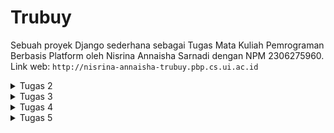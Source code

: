 # Trubuy

Sebuah proyek Django sederhana sebagai Tugas Mata Kuliah Pemrograman Berbasis Platform oleh Nisrina Annaisha Sarnadi dengan NPM 2306275960.
Link web: ```http://nisrina-annaisha-trubuy.pbp.cs.ui.ac.id```


<details>
  <summary>Tugas 2</summary>

## Tugas 2

### Proses Pembuatan Projek Django
1. Membuat sebuah _repository_ Github baru bernama ```Truby-PBP```
2. Membuat direktori lokal baru bernama ```Trubuy```
3. Menghubungkan repositori lokal dengan _repository_ di Github, dengan
    ```bash
    git branch -M main
    git remote add origin https://github.com/nsrnannaisha/Truby-PBP.git
    ```
4. Membuat _virtual environment_ pada direktory ```Trubuy``` dengan _command_:
    ```bash
    python -m venv env
    ```
5. Mengaktifkan _virtual environment_ dengan
    ```bash
    env\Scripts\activate
    ```
6. Membuat berkas ```requirements.txt``` dan menambahkan _dependencies_ yang berisi:
    ```bash
        django
        gunicorn
        whitenoise
        psycopg2-binary
        requests
        urllib3
    ```
7. Menginstall _dependecies_ dengan _command_:
    ```bash
    Python -m pip install -r requirements.txt
    ```
8. Membuat proyek Django baru dengan _command_:
    ```bash
    django-admin startproject trubuy .
    ```
9. Menambahkan ```ALLOWED_HOSTS``` di _file_ ```settings.py``` dengan:
    ```bash
   ALLOWED_HOSTS = ["localhost", "127.0.0.1"]
    ```
11. Memastikan file ```manage.py``` berada pada direktori saat ini dengan _command_
    ```bash
    python manage.py runserver
    ```
12. Menambahkan berkas ````.gitignore```` pada direktori lokal ````Trubuy```` yang berisi:
    ```bash
    # Django
    *.log
    *.pot
    *.pyc
    __pycache__
    db.sqlite3
    media

    # Backup files
    *.bak

    # If you are using PyCharm
    # User-specific stuff
    .idea/**/workspace.xml
    .idea/**/tasks.xml
    .idea/**/usage.statistics.xml
    .idea/**/dictionaries
    .idea/**/shelf

    # AWS User-specific
    .idea/**/aws.xml

    # Generated files
    .idea/**/contentModel.xml
    .DS_Store

    # Sensitive or high-churn files
    .idea/**/dataSources/
    .idea/**/dataSources.ids
    .idea/**/dataSources.local.xml
    .idea/**/sqlDataSources.xml
    .idea/**/dynamic.xml
    .idea/**/uiDesigner.xml
    .idea/**/dbnavigator.xml

    # Gradle
    .idea/**/gradle.xml
    .idea/**/libraries

    # File-based project format
    *.iws

    # IntelliJ
    out/

    # JIRA plugin
    atlassian-ide-plugin.xml

    # Python
    *.py[cod]
    *$py.class

    # Distribution / packaging
    .Python build/
    develop-eggs/
    dist/
    downloads/
    eggs/
    .eggs/
    lib/
    lib64/
    parts/
    sdist/
    var/
    wheels/
    *.egg-info/
    .installed.cfg
    *.egg
    *.manifest
    *.spec

    # Installer logs
    pip-log.txt
    pip-delete-this-directory.txt

    # Unit test / coverage reports
    htmlcov/
    .tox/
    .coverage
    .coverage.*
    .cache
    .pytest_cache/
    nosetests.xml
    coverage.xml
    *.cover
    .hypothesis/

    # Jupyter Notebook
    .ipynb_checkpoints

    # pyenv
    .python-version

    # celery
    celerybeat-schedule.*

    # SageMath parsed files
    *.sage.py

    # Environments
    .env
    .venv
    env/
    venv/
    ENV/
    env.bak/
    venv.bak/

    # mkdocs documentation
    /site

    # mypy
    .mypy_cache/

    # Sublime Text
    *.tmlanguage.cache
    *.tmPreferences.cache
    *.stTheme.cache
    *.sublime-workspace
    *.sublime-project

    # sftp configuration file
    sftp-config.json

    # Package control specific files Package
    Control.last-run
    Control.ca-list
    Control.ca-bundle
    Control.system-ca-bundle
    GitHub.sublime-settings

    # Visual Studio Code
    .vscode/*
    !.vscode/settings.json
    !.vscode/tasks.json
    !.vscode/launch.json
    !.vscode/extensions.json
    .history
    ```
13. Membuat aplikasi ```main``` dengan _command_:
    ```bash
    python manage.py startapp main
    ```
14. Ke dalam daftar aplikasi sebagai elemen terakhir variabel ```INSTALLED_APPS``` pada file ```settings.py``` di direktori ```trubuy```, menambahkan
    ```bash
    INSTALLED_APPS = [
    ...,
    'main'
    ]
    ```
15. Membuat direktori _templates_ pada direktori ```main``` dan _file_ baru bernama ```main.html``` yang berisi:
    ```html
    <h1>Welcome to {{application}} App</h1>
    <h2>by {{ self_name }} from {{ class }}</h2>
    
    <h5> Product Name: </h5>
    <p>{{ name }}</p> 
    <h5>Price: </h5>
    <p>{{ price }}</p> 
    <h5>Rating: </h5>
    <p>{{ rating }}</p> 
    <h5>Description: </h5>
    <p>{{ description }}</p> 
    <h5>Quantity: </h5>
    <p>{{ quantity }}</p> 
    ```
16. Mengubah ```models.py``` di dalam direktori aplikasi ```main``` menjadi:
    ```python
    from django.db import models

    class productEntry(models.Model):
        name = models.CharField(max_length=255)
        price = models.IntegerField()
        description = models.TextField()
        rating = models.DecimalField(max_digits=3, decimal_places=1)  
        quantity = models.IntegerField()
        
        @property
        def is_out_of_stock(self):
            return self.quantity == 0
    ```
17. Melakukan migrasi dengan _command_:
    ```
    python manage.py makemigrations
    python manage.py migrate
    ```
18. Mengintegrasikan komponen MVT pada _file_ ```views.py``` pada direktori ```main``` dengan:
    ```python
    from django.shortcuts import render

    def show_main(request):
        context = {
            'application' : 'Trubuy',
            'self_name': 'Nisrina Annaisha Sarnadi',
            'class': 'PBP F',
            'name': 'BRUNBÅGE Desk Lamp',
            'price': 'Rp349.000',
            'description': 'LED desk lamp with a storage that can be dimmed' ,
            'rating': '5/5',
            'quantity': '17'
        }

        return render(request, "main.html", context)
    ```
19. Melakukan _routing_ pada aplikasi ```main``` pada file ```urls.py``` di direktori main:
    ```python
    from django.urls import path
    from main.views import show_main

    app_name = 'main'

    urlpatterns = [
        path('', show_main, name='show_main'),
    ]
    ```
20. Mengonfigurasi _routing_ URL proyek pada _file_ ```urls.py``` dengan mengimpor fungsi ```include```:
    ```bash
    from django.urls import path, include
    ```
21. Menambahkan rute URL variabel ```urlpatterns``` dengan 
    ```bash
    urlpatterns = [
    ...
    path('', include('main.urls')),
    ...
    ]
    ```
22. Mengetest aplikasi pada localhost dengan _command_:
    ```bash
    python manage.py runserver
    ```
    kemudian membuka ```http://localhost:8000/``` di _browser_
23. Melakukan _add_, _commit_, dan _push_ pada repositoty GitHub ```Truby-PBP```
24. Melakukan _deployment_ aplikasi ke PWS dengan membuat projek baru dengan nama```trubuy```
25. Menambahkan URL _deployment_ PWS pada ```ALLOWED_HOSTS``` _file_ settings.py pada direktori ```trubuy``` dengan: ```nisrina-annaisha-trubuy.pbp.cs.ui.ac.id```
26. Menghubungkan PWS dengan direktori lokal dan melakukan _push_ dengan _command_:
    ```bash
    git remote add pws git remote add pws https://pbp.cs.ui.ac.id/nisrina.annaisha/trubuy
    ```
    ```bash
    git push pws master
    ```

### Jawaban Pertanyaan
1. **Bagan _Request Client_**
    ![Bagan Request Client](https://github.com/user-attachments/assets/155e954e-b5d7-43b2-bbca-60b00eeede70)
    Pada bagan tersebut, _request_ dari User akan diproses dan diarahkan menuju ke View yang sesuai. View kemudian akan berinteraksi dengan Model untuk membaca atau menulis data, dan menggunakan Template untuk menghasilkan tampilan yang akan dikirim kembali sebagai respons ke User.
   
3. **Fungsi git dalam pengembangan perangkat lunak**
    Git berfungsi sebagai sistem kontrol yang membantu pengembang perangkat lunak untuk melacak perubahan kode, memfasilitasi kolaborasi tim, dan memungkinkan pengembangan terintegrasi melalui _branching_ dan _merging_. Git juga mencatat riwayat perubahan untuk memudahkan pencarian dan penyelesaian masalah, menjadikan pengembangan perangkat lunak lebih efisien dan terstruktur.
   
5. **Alasan Django menjadi permulaan pembelajaran pengambangan perangkat lunak.**
    Django merupakan pilihan yang populer bagi pemula dalam pengembangan web karena kemudahan penggunaannya. Django menyediakan berbagai fitur bawaan seperti autentikasi pengguna, pengelolaan _database_, dan sistem URL yang terstruktur yang dapat mempercepat proses pengembangan aplikasi web. Struktur yang jelas dan dokumentasi yang komprehensif membuat Django mudah dipelajari.
   
7. **Alasan model pada Django disebut sebagai ORM.**
    Model ORM (_Object-Relational Mapping_) pada Django digunakan untuk mempermudah pengelolaan data di _database_ menggunakan Python, tanpa perlu menulis perintah SQL yang rumit. Dengan ORM, pengembang dapat fokus pada logika aplikasi karena Django menangani detail teknis _database_, seperti pembuatan tabel dan _query_.

</details>

<details>
  <summary>Tugas 3</summary>

## Tugas 3

### Implementasi Form dan Data Delivery pada Django
1. Membuat ```forms.py``` pada direktori ```main``` yang berisi
    ```python
    from django.shortcuts import render, redirect  
    from django.forms import ModelForm
    from main.models import productEntry
    
    class productEntryForm(ModelForm):
        class Meta:
            model = productEntry
            fields = ["name", "price", "description", "rating", "quantity"]
    ```
2. Menambahkan _import_ ```include``` pada ```views.py``` menjadi:
    ```python
    from django.shortcuts import render, redirect
    ```  
3. Menambahkan _method_ ```add_product``` untuk menambah entri _database_ di ```views.py``` pada direktori ```main```
    ```python
    def add_product(request):
        form = productEntryForm(request.POST or None)

        if form.is_valid() and request.method == "POST":
            form.save()
            return redirect('main:show_main')

        context = {'form': form}
        return render(request, "add_product.html", context)
    ```
4. Mengubah fungsi pada ```show_main ``` pada ```views.py``` menjadi:
    ```python
    def show_main(request):
        product_entries = productEntry.objects.all()

        context = {
            'application' : 'Trubuy',
            'self_name': 'Nisrina Annaisha Sarnadi',
            'class': 'PBP F',
            'name': 'BRUNBÅGE Desk Lamp',
            'price': 'Rp349.000',
            'description': 'LED desk lamp with a storage that can be dimmed' ,
            'rating': '5/5',
            'quantity': '17',
            'product_entries': product_entries,

        }

        return render(request, "main.html", context)
    ```
5. Meng-_import_ fungsi ```add_product``` pada ```urls.py``` pada direktori ```main```:
    ```bash
    from main.views import show_main, add_product
    ```
6. Me-_routing_ URL ke laman yang bersangkutan di ```urls.py``` di direktori ```main```
    ```python
    urlpatterns = [
        ...
        path('add-product', add_product, name='add_product'),
        ...
    ]
    ```
7. Membuat direktori ```templates``` pada direktori utama dan ```base.html``` sebagai basis dari laman-laman lain.
8. Menambahkan direktori ```templates``` tersebut ke ```settings.py``` pada direktori ```trubuy```
    ```python
    ...
    'DIRS': [BASE_DIR / 'templates'],
    ...
    ```
9. Membuat berkas HTML baru dengan nama  ```add_product.html``` dengan:
    ```html
    {% extends 'base.html' %} 
    {% block content %}
    <h1>Add Product</h1>

    <form method="POST">
    {% csrf_token %}
    <table>
        {{ form.as_table }}
        <tr>
        <td></td>
        <td>
            <input type="submit" value="Add Product" />
        </td>
        </tr>
    </table>
    </form>

    {% endblock %}
    ```
10. Menambah dan mengubah ``main.html`` pada  direktori ``templates`` dengan:
    ```html
    {% extends 'base.html' %}
    {% block content %}
    .....
    {% if not product_entries %}
    <p>Belum ada data produk pada Trubuy</p>
    {% else %}

    <table>
        <tr>
            <th>Product</th>
            <th>Price</th>
            <th>Description</th>
            <th>Rating</th>
            <th>Quantity</th>
        </tr>

        {% for productEntry in product_entries %}
        <tr>
            <td>{{productEntry.name}}</td>
            <td>{{productEntry.price}}</td>
            <td>{{productEntry.description}}</td>
            <td>{{productEntry.rating}}</td>
            <td>{{productEntry.quantity}}</td>
        </tr>
        {% endfor %}
    </table>
    {% endif %}
    
    <br />

    <a href="{% url 'main:add_product' %}">
    <button>Add Product</button>
    </a>

    <h5>Sesi terakhir login: {{ last_login }}</h5>

    {% endblock content %}
    ```
11. Menambahkan _import_ ```HttpResponse ``` dan ```Serializer``` pada ``views.py``.
12. Menambahkan fungsi-fungsi yang diperlukan untuk menampilkan JSON dan XML secara keseluruhan maupun per entri _database_ pada ```views.py```
    ```python
    def show_xml(request):
        data = productEntry.objects.all()
        return HttpResponse(serializers.serialize("xml", data), content_type="application/xml")

    def show_json(request):
        data = productEntry.objects.all()
        return HttpResponse(serializers.serialize("json", data), content_type="application/json")

    def show_xml_by_id(request, id):
        data = productEntry.objects.filter(pk=id)
        return HttpResponse(serializers.serialize("xml", data), content_type="application/xml")

    def show_json_by_id(request, id):
        data = productEntry.objects.filter(pk=id)
        return HttpResponse(serializers.serialize("json", data), content_type="application/json")
    ```
13. Meng-_import_ fungsi-fungsi _import_ untuk menampilkan JSON dan XML pada ```urls.py``` menjadi:
    ```python
    from main.views import show_main, add_product, show_xml, show_json, show_xml_by_id, show_json_by_id
    ```
14. Me-_routing_ URL yang bersangkutan pada ```urls.py``` 
    ```python
    urlpatterns = [
        ...
        path('json/', show_json, name='json'),
        path('xml/', show_xml, name='xml'),
        path('json/<str:id>/', show_json_by_id, name='json_by_id'),
        path('xml/<str:id>/', show_xml_by_id, name='xml_by_id'),
    ]
    ```
15. Mengubah _primary key_ dari integer menjadi UUID dengan menghapus _file_ ```db.sqlite3```, meng-_import_ ```uuid``` pada ```models.py``` pada direktori ```main```, mengubah fungsi ```ProductEntury```
    ```python 
    class productEntry(models.Model):
        ...
        id = models.UUIDField(primary_key=True, default=uuid.uuid4, editable=False)
        ...
    ```
16. Melakukan tes aplikasi pada _localhost_ dengan _command_:
    ```python
    python manage.py runserver
    ```
    kemudian membuka ```http://localhost:8000/```, ```http://localhost:8000/xml```, ```http://localhost:8000/json```, ```http://localhost:8000/xml/[id]```, dan ```http://localhost:8000/json/[id]``` di _browser_

### Jawaban Pertanyaan
1. **Alasan diperlukannya _data delivery_ dalam pengimplementasian platform.**
    _Data delivery_ adalah proses penting dalam menjalankan platform karena melibatkan komunikasi antara berbagai bagian sistem seperti _client-server_ atau _microservices_. Proses ini memastikan data dikirim dengan aman dan efisien, mendukung API, transfer data _real-time_, sinkronisasi layanan, serta sistem. Selain itu, _data delivery_ menjaga sinkronisasi informasi di seluruh platform, membantu analisis data untuk pengambilan keputusan, dan memastikan interaksi pengguna berjalan lancar. Tanpa data delivery yang baik, sistem bisa mengalami masalah atau gagal berfungsi.
   
3. **Perbandingan XML dan JSON.**
    XML dan JSON adalah format untuk mentransfer data. Menurut saya, keduanya baik untuk kebutuhan dari aplikasi yang dikembangkan. XML unggul ketika dibutuhkan validasi data yang kompleks dan deskripsi data yang lebih banyak. Namun, JSON lebih ringan, memiliki format yang lebih sederhana  sehingga mudah dibaca manusia, dan cenderung memiliki karakter yang lebih sedikit untuk pertukaran data dalam pengembangan web. Oleh karena kemudahannya tersebut, JSON lebih populer dibanding XML.
   
4. **Fungsi method is_valid() pada form Django.**
    Method ```is_valid()``` pada form Django digunakan untuk memvalidasi data yang dikirim oleh pengguna berdasarkan validitas yang telah ditentukan. Jika data valid, _method_ ini mengembalikan _True_ dan _False_ jika tidak valid, serta  menyimpan pesan kesalahan. Fungsi ini penting untuk menjaga data tetap akurat, mencegah kesalahan, dan meningkatkan keamanan. Selain itu, method ```is_valid()``` memastikan data sesuai dengan kebutuhan dan meningkatkan pengalaman pengguna dengan memberikan _feedback_ kesalahan input.
   
5. **Alasan dibutuhkannya csrf_token saat membuat form di Django.**
    ```csrf_token``` dibutuhkan saat membuat form di Django untuk melindungi aplikasi dari serangan CSRF _(Cross-Site Request Forgery)_. CSRF adalah jenis serangan dimana penyerang memaksa pengguna untuk melakukan tindakan yang tidak sah di situs web. Token ini memastikan bahwa permintaan yang diterima server berasal dari laman yang sah. Tanpa ```csrf_token```, penyerang dapat membuat formulir palsu di situs lain dan memaksa pengguna untuk mengirimkan data yang tidak sah atau berbahaya, yang bisa mengakibatkan perubahan data pengguna, transaksi tanpa izin, atau tindakan berbahaya lainnya.

### Screenshot Postman
1. **HTML Source**
<img width="960" alt="1" src="https://github.com/user-attachments/assets/b4246772-fdc6-49bf-83cc-f64351ea6ade">

2. **XML**
<img width="960" alt="2" src="https://github.com/user-attachments/assets/107d776e-e5a7-489a-b270-c8144fe1a7c0">

3. **XML by ID**
<img width="960" alt="4" src="https://github.com/user-attachments/assets/69b96536-182e-4d06-bd1c-7fbd1de1d7fa">

4. **JSON**
<img width="960" alt="3" src="https://github.com/user-attachments/assets/4535c7f7-6ac6-4230-9b5d-93fe9b24e6e3">

5. **JSON by ID**
<img width="960" alt="5" src="https://github.com/user-attachments/assets/270e429d-b4c9-4df4-9124-2fff914340ae">

</details>

<details>
  <summary>Tugas 4</summary>

## Tugas 4

### Implementasi Autentikasi, Session, dan Cookies pada Django

1. Menambahkan import ```UserCreationForm``` dan ```messages``` pada views.py

2. Menambahkan fungsi register pada ```views.py```

```python
    def register(request):
        form = UserCreationForm()

        if request.method == "POST":
            form = UserCreationForm(request.POST)
            if form.is_valid():
                form.save()
                messages.success(request, 'Your account has been successfully created!')
                return redirect('main:login')
        context = {'form':form}
        return render(request, 'register.html', context)
```

3. Membuat file ```register.html``` pada direktori ```main/templates``` berisi

```html
{% extends 'base.html' %}

{% block meta %}
<title>Register</title>
{% endblock meta %}

{% block content %}

<div class="login">
  <h1>Register</h1>

  <form method="POST">
    {% csrf_token %}
    <table>
      {{ form.as_table }}
      <tr>
        <td></td>
        <td><input type="submit" name="submit" value="Daftar" /></td>
      </tr>
    </table>
  </form>

  {% if messages %}
  <ul>
    {% for message in messages %}
    <li>{{ message }}</li>
    {% endfor %}
  </ul>
  {% endif %}
</div>

{% endblock content %}
```

4. Mengimport fungsi ```register``` ke ```urls.py``` dan menambahkan path url ke dalam ```urlpatters```
```python
    path('register/', register, name='register'),
```

5. Membuat fungsi login dengan mengimport ```authenticate```, ```login```, dan ```AuthenticationForm``` pada ```views.py``` 

6. Menambah fungsi ```login_user``` pada ```views.py``` untuk mengautentikasi user yang ingin log in
```python
    def login_user(request):
        if request.method == 'POST':
            form = AuthenticationForm(data=request.POST)

            if form.is_valid():
                    user = form.get_user()
                    login(request, user)
                    return redirect('main:show_main')

    else:
        form = AuthenticationForm(request)
    context = {'form': form}

    return render(request, 'login.html', context)
```

7. Membuat file ```login.html``` pada direktori ```main/templates``` berisi
```html
{% extends 'base.html' %}

{% block meta %}
<title>Login</title>
{% endblock meta %}

{% block content %}
<div class="login">
  <h1>Login</h1>

  <form method="POST" action="">
    {% csrf_token %}
    <table>
      {{ form.as_table }}
      <tr>
        <td></td>
        <td><input class="btn login_btn" type="submit" value="Login" /></td>
      </tr>
    </table>
  </form>

  {% if messages %}
  <ul>
    {% for message in messages %}
    <li>{{ message }}</li>
    {% endfor %}
  </ul>
  {% endif %} Don't have an account yet?
  <a href="{% url 'main:register' %}">Register Now</a>
</div>

{% endblock content %}
```

7. Mengimport fungsi ```login_user``` dan _path_ url _login_ ke dalam pada ```urls.patters``` pada ```urls.py``` 
```python
    path('login/', login_user, name='login'),
```

8. Menambahkan fungsi ```logout_user``` pada ```views.py``` yang berisi
```python
    def logout_user(request):
        logout(request)
        response = HttpResponseRedirect(reverse('main:login'))
        response.delete_cookie('last_login')
        return response
```

9. Mengimport ```logout ``` pada ```views.py```, ```logout_user``` dan path url login ke dalam pada ```urls.patters``` pada ```urls.py``` 
```python
    path('logout/', logout_user, name='logout'),
```

10. Menambahkan button Logout dan penulisan last_login pada main.html
```html
    <a href="{% url 'main:logout' %}">
        <button>Logout</button>
    </a>

    <h5>Sesi terakhir login: {{ last_login }}</h5>
```

11. Merestriksi akses main page dengan mengimport ```login_required``` dan menambah potongan kode 
```python
    @login_required(login_url='/login')
```

12. Mengimport ```HttpResponseRedirect```, ```reverse```, dan ```datetime```
```python
    import datetime
    from django.http import HttpResponseRedirect
    from django.urls import reverse
```

13. Mengganti fungsi ```last_login``` dengan memabhan blok ```if form.is_valid```
```python
    if form.is_valid() and request.method == "POST":
        productEntry = form.save(commit=False)
        productEntry.user = request.user
        productEntry.save()
        return redirect('main:show_main')
```

14. Menambah potongan kode berikut pada ```context show_main``` file def edit_product(request, id):
    product = productEntry.objects.get(pk = id)
    form = productEntryForm(request.POST or None, instance=product)

    if form.is_valid() and request.method == "POST":
        form.save()
        return HttpResponseRedirect(reverse('main:show_main'))

    context = {'form': form}
    return render(request, "edit_product.html", context)
views.py```
```python
    'last_login': request.COOKIES['last_login'],
```

15. Menghubungkan model productEntry dengan User dengan menambahkan kode berikut pada models.py
```python
    from django.contrib.auth.models import User
```

16. Menambahkan kode pada productEntry
```python
    class productEntry(models.Model):
    user = models.ForeignKey(User, on_delete=models.CASCADE)
```

17. Menambahkan value dari product_entries dan context pada fungsi show_main
```python
    def show_main(request):
    product_entries = productEntry.objects.filter(user=request.user)

    context = {
         'name': request.user.username,
    }
```

18. Melakukan migrasi model.

19. Mengimport ```os``` dan mengganti variabel ```DEBUG``` dari ```settings.py```

20. Mengetest aplikasi pada localhost dengan _command_:
    ```
    python manage.py runserver
    ```
    kemudian membuka ```http://localhost:8000/``` di _browser_

1. **Perbedaan antara HttpResponseRedirect() dan redirect()**
HttpResponseRedirect() adalah sebuah kelas pada Django yang berfungsi untuk mengembalikan respons pengalihan (_redirect_) ke URL yang ditentukan secara manual. Untuk menggunakan kelas ini, URL harus disertakan secara lengkap. redirect() adalah _shortcut function_ yang lebih fleksibel karena bisa menerima nama URL, objek model, atau URL langsung, sehingga lebih mudah digunakan
   
2. **Cara kerja penghubungan model Product dengan User**

Model Product dapat dihubungkan dengan User menggunakan ForeignKey. ForeignKey adalah sebuah _field yang menciptakan relasi satu-ke-banyak antara dua model, di mana pada model Product, ditambahkan sebuah _field_ yang mengacu pada User. Relasi ini memungkinkan setiap product terkait dengan satu user. Penggunaan ForeignKey merupakan salah satu cara untuk menghubungkan dua atau lebih tabel dalam _database_, sehingga data antara tabel-tabel tersebut dapat saling berinteraksi dan berhubungan.
   
3. **Perbedaan _authentication_ dan _authorization_, proses _login_ pengguna, dan cara Django mengimplementasi kedua konsep tersebut**

_Authentication_ adalah proses untuk memverifikasi identitas pengguna yang memastikan bahwa pengguna yang mencoba mengakses sistem adalah benar pemilik akun. _Authorization_ adalah proses yang menentukan apa yang boleh dilakukan oleh pengguna yang telah terautentikasi.

Proses _login_ pengguna dimulai dari pengguna yang memasukkan _username_ dan _password_. Kemudian sistem memeriksa apakah kredensial tersebut sesuai dengan data di _database_. Jika benar, sistem akan mengautentikasi pengguna dan membuat sesi untuk mengingat bahwa pengguna sudah login. Sesi ini memungkinkan pengguna mengakses aplikasi dan menggunakan fiturnya tanpa perlu login ulang selama sesi aktif.

Django mengelola _authentication_ dan _authorization_ melalui django.contrib.auth. Untuk vauthentication_, sistem ini menggunakan model User dan metode seperti authenticate() dan login(). Authorization dikelola melalui _permissions_ dan _groups_, dengan _decorator_ seperti @permission_required untuk membatasi akses ke _view_ tertentu. Dengan demikian, Django memudahkan pengelolaan kedua konsep secara terintegrasi.

4. **Cara Django mengingat pengguna yang telah login, fungsi, dan keamanan _cookies_**

Django menggunakan sesi untuk mengingat pengguna yang telah login. Sesi dalam Django adalah mekanisme yang berguna untuk mengingat informasi tentang pengguna di antara berbagai permintaan HTTP. Informasi ini disimpan di server dan diakses melalui _ID_ sesi unik yang disimpan dalam _cookie_ di browser pengguna. Fungsi _Cookie_ adalah memungkinkan Django untuk mengenali pengguna saat mereka menjelajahi web. Selain itu, sesi juga dapat menyimpan data pengguna seperti preferensi.

Untuk menjaga keamanan sesi, Django menerapkan beberapa lapisan perlindungan, seperti hanya menggunakan koneksi HTTPS yang aman, membatasi akses JavaScript ke _cookie_, dan mencegah serangan. Dengan demikian, data pengguna tetap aman.

### Dua akun dan tiga _dummy_ data
<img width="960" alt="2024-09-25T11_12_36" src="https://github.com/user-attachments/assets/dc6b0866-55c1-47b7-9903-8c244d3b801d">
<img width="960" alt="2024-09-25T11_13_10" src="https://github.com/user-attachments/assets/757b36b9-e79c-4f60-9f42-d0edb6466b8c">

</details>

<details>
  <summary>Tugas 5</summary>

## Tugas 5

### Proses Kustomisasi

<details>
  <summary>Edit Product</summary>

1) Menambahkan fungsi ```edit_product```
```python
def edit_product(request, id):
    product = productEntry.objects.get(pk = id)
    form = productEntryForm(request.POST or None, instance=product)

    if form.is_valid() and request.method == "POST":
        form.save()
        return HttpResponseRedirect(reverse('main:show_main'))

    context = {'form': form}
    return render(request, "edit_product.html", context)
```

2) Menambahkan import di views.py
```python```
from django.shortcuts import .., reverse
from django.http import .., HttpResponseRedirect
```

3) Membuat file edit_product.html di main/templates yang berisi
```html
{% extends 'base.html' %}
{% load static %}
{% block meta %}
<title>Edit Product</title>
{% endblock meta %}

{% block content %}
{% include 'navbar.html' %}

<div class="flex flex-col min-h-screen bg-gray-100">
  <div class="container mx-auto px-4 py-8 mt-16 max-w-xl">
    <h1 class="text-3xl font-bold text-center mb-8 text-black">Edit Product</h1>
  
    <div class="bg-white shadow-md rounded-lg p-6 form-style">
      <form method="POST" class="space-y-6">
        {% csrf_token %}
        {% for field in form %}
          <div class="flex flex-col">
            <label for="{{ field.id_for_label }}" class="mb-2 font-semibold text-gray-700">
              {{ field.label }}
            </label>
            <div class="w-full">
              {{ field }}
            </div>
            {% if field.help_text %}
              <p class="mt-1 text-sm text-gray-500">{{ field.help_text }}</p>
            {% endif %}
            {% for error in field.errors %}
              <p class="mt-1 text-sm text-red-600">{{ error }}</p>
            {% endfor %}
          </div>
        {% endfor %}
        <div class="flex justify-center mt-6">
          <button type="submit" class="bg-[#D2B48C] hover:bg-[#C2A17E] text-white font-semibold px-6 py-3 rounded-lg transition duration-300 ease-in-out w-full">
            Edit Product
          </button>
        </div>
      </form>
    </div>
  </div>
</div>

{% endblock %}
```

4) Menambahkan import edit_product dan path di urls.py
```python
path('edit-mood/<str:id>', edit_mood, name='edit_mood'),
```

5) Melakukan penyesuaian di main.html

</details>

<details>
  <summary>Delete Product</summary>

1) Menambahkan fungsi ```delete_product```
```python
def delete_product(request, id):
    product = productEntry.objects.get(pk = id)
    product.delete()

    return HttpResponseRedirect(reverse('main:show_main'))
```

2) Menambahkan import delete_product dan path di urls.py
```python
path('delete/<str:id>', delete_product, name='delete_product'), 
```

3) Melakukan penyesuaian di main.html

</details>

<details>
  <summary>Login</summary>

Melakukan kustomisasi design untuk halaman login
```html
{% extends 'base.html' %}

{% block meta %}
<title>Login - Trubuy</title>
{% endblock meta %}

{% block content %}
<div class="min-h-screen flex items-center justify-center w-screen bg-gray-100 py-12 px-4 sm:px-6 lg:px-8">
  <div class="max-w-md w-full">
    <div class="bg-white rounded-lg shadow-lg p-8">
      <div class="text-center">
        <h1 class="text-4xl font-extrabold text-gray-800">Trubuy</h1>
        <h2 class="mt-2 text-gray-700 text-2xl font-semibold">Trust Us to Buy Your Home Things</h2>
      </div>
      
      <form class="mt-6 space-y-6" method="POST" action="">
        {% csrf_token %}
        <input type="hidden" name="remember" value="true">
        <div class="rounded-md shadow-sm -space-y-px">
          <div>
            <label for="username" class="sr-only">Username or Email</label>
            <input id="username" name="username" type="text" required class="appearance-none rounded-md relative block w-full px-3 py-2 border border-gray-300 placeholder-gray-500 text-gray-900 focus:outline-none focus:ring-[#D2B48C] focus:border-[#D2B48C] sm:text-sm" placeholder="Username or Email">
          </div>
          <div>
            <label for="password" class="sr-only">Password</label>
            <input id="password" name="password" type="password" required class="appearance-none rounded-md relative block w-full px-3 py-2 border border-gray-300 placeholder-gray-500 text-gray-900 focus:outline-none focus:ring-[#D2B48C] focus:border-[#D2B48C] sm:text-sm" placeholder="Password">
          </div>
        </div>

        <div>
          <button type="submit" class="group relative w-full flex justify-center py-2 px-4 border border-transparent text-sm font-medium rounded-md text-white bg-[#D2B48C] hover:bg-[#C2A17E] focus:outline-none focus:ring-2 focus:ring-offset-2 focus:ring-[#D2B48C]">
            Log In
          </button>
        </div>
      </form>

      {% if messages %}
      <div class="mt-4">
        {% for message in messages %}
        {% if message.tags == "success" %}
              <div class="bg-green-100 border border-green-400 text-green-700 px-4 py-3 rounded relative" role="alert">
                  <span class="block sm:inline">{{ message }}</span>
              </div>
          {% elif message.tags == "error" %}
              <div class="bg-red-100 border border-red-400 text-red-700 px-4 py-3 rounded relative" role="alert">
                  <span class="block sm:inline">{{ message }}</span>
              </div>
          {% else %}
              <div class="bg-blue-100 border border-blue-400 text-blue-700 px-4 py-3 rounded relative" role="alert">
                  <span class="block sm:inline">{{ message }}</span>
              </div>
          {% endif %}
        {% endfor %}
      </div>
      {% endif %}

      <div class="text-center mt-4">
        <p class="text-sm text-gray-600">
          Don't have an account yet?
          <a href="{% url 'main:register' %}" class="font-medium text-[#D2B48C] hover:text-[#C2A17E]">
            Register Now
          </a>
        </p>
      </div>
    </div>
  </div>
</div>
{% endblock content %}
```

</details>

<details>
  <summary>Register</summary>
    
Melakukan kustomisasi design untuk halaman register
```html
{% extends 'base.html' %}

{% block meta %}
<title>Register - Trubuy</title>
{% endblock meta %}

{% block content %}
<div class="min-h-screen flex items-center justify-center w-screen bg-gray-100 py-12 px-4 sm:px-6 lg:px-8">
  <div class="max-w-md w-full">
    <div class="bg-white rounded-lg shadow-lg p-8">
      <div class="text-center">
        <h1 class="text-4xl font-extrabold text-gray-800">Trubuy</h1>
        <h2 class="mt-2 text-gray-700 text-2xl font-semibold">Create your account</h2>
      </div>
      
      <form class="mt-6 space-y-6" method="POST">
        {% csrf_token %}
        <input type="hidden" name="remember" value="true">

        <div class="rounded-md shadow-sm">
          <div class="mb-4">
            <label for="username" class="mb-1 font-semibold text-black">Username or Email</label>
            <input id="username" name="username" type="text" required class="appearance-none rounded-md block w-full px-3 py-2 border border-gray-300 placeholder-gray-500 text-gray-900 focus:outline-none focus:ring-2 focus:ring-[#D2B48C] focus:border-[#D2B48C] sm:text-sm" placeholder="Username or Email">
          </div>

          <div class="mb-4">
            <label for="password" class="mb-1 font-semibold text-black">Password</label>
            <input id="password" name="password" type="password" required class="appearance-none rounded-md block w-full px-3 py-2 border border-gray-300 placeholder-gray-500 text-gray-900 focus:outline-none focus:ring-2 focus:ring-[#D2B48C] focus:border-[#D2B48C] sm:text-sm" placeholder="Password">
          </div>

          <div class="mb-4">
            <label for="password_confirm" class="mb-1 font-semibold text-black">Confirm Password</label>
            <input id="password_confirm" name="password_confirm" type="password" required class="appearance-none rounded-md block w-full px-3 py-2 border border-gray-300 placeholder-gray-500 text-gray-900 focus:outline-none focus:ring-2 focus:ring-[#D2B48C] focus:border-[#D2B48C] sm:text-sm" placeholder="Confirm Password">
          </div>
        </div>

        <div>
          <button type="submit" class="group relative w-full flex justify-center py-2 px-4 border border-transparent text-sm font-medium rounded-md text-white bg-[#D2B48C] hover:bg-[#C2A77A] focus:ring-[#D2B48C] focus:border-[#D2B48C]">
            Register
          </button>
        </div>
      </form>

      {% if messages %}
      <div class="mt-4">
        {% for message in messages %}
        <div class="bg-red-100 border border-red-400 text-red-700 px-4 py-3 rounded relative" role="alert">
          <span class="block sm:inline">{{ message }}</span>
        </div>
        {% endfor %}
      </div>
      {% endif %}

      <div class="text-center mt-4">
        <p class="text-sm text-black">
          Already have an account?
          <a href="{% url 'main:login' %}" class="font-medium text-[#D2B48C] hover:text-[#C2A77A]">
            Login here
          </a>
        </p>
      </div>
    </div>
  </div>
</div>
{% endblock content %}
```

</details>

<details>
  <summary>Add Product</summary>

Melakukan kustomisasi design untuk halaman add product
```html
{% extends 'base.html' %}
{% load static %}

{% block meta %}
<title>Add Product</title>
{% endblock meta %}

{% block content %}
{% include 'navbar.html' %}

<div class="flex flex-col min-h-screen bg-gray-100">
  <div class="container mx-auto px-4 py-8 mt-16 max-w-xl">
    <h1 class="text-3xl font-bold text-center mb-8 text-black">Add Product</h1>

    <div class="bg-white shadow-md rounded-lg p-6 form-style border border-gray-300">
      <form method="POST" class="space-y-6">
        {% csrf_token %}
        {% for field in form %}
          <div class="flex flex-col">
            <label for="{{ field.id_for_label }}" class="mb-2 font-semibold text-gray-700">
              {{ field.label }}
            </label>
            <div class="w-full">
              {{ field }}
            </div>
            {% if field.help_text %}
              <p class="mt-1 text-sm text-gray-500">{{ field.help_text }}</p>
            {% endif %}
            {% for error in field.errors %}
              <p class="mt-1 text-sm text-red-600">{{ error }}</p>
            {% endfor %}
          </div>
        {% endfor %}
        <div class="flex justify-center mt-6">
          <button type="submit" class="bg-[#D2B48C] text-white font-semibold px-6 py-3 rounded-lg hover:bg-[#C5A68D] transition duration-300 ease-in-out w-full">
            Add Product
          </button>
        </div>
      </form>
    </div>
  </div>
</div>

{% endblock %}
```

</details>

<details>
  <summary>Main Page</summary>

Melakukan kustomisasi design untuk halaman utama
```html
{% extends 'base.html' %}
{% load static %}

{% block content %}
{% include 'navbar.html' %}

<div class="overflow-x-hidden px-4 md:px-8 pb-8 pt-24 min-h-screen bg-gray-100 flex flex-col">
  
  <div class="flex justify-center mb-6">
    <img src="{% static 'image/header_image.png' %}" alt="Header" class="w-full h-auto max-w-4xl rounded-lg shadow-md" />
  </div>

  <div class="relative mb-6">
    <div class="text-center mb-4">
      <h1 class="text-lg font-bold">Welcome {{ user.username }}</h1>
      <p class="text-base">Trubuy by Nisrina Annaisha Sarnadi - {{ npm }} - {{ class }}</p>
    </div>
  </div>

  <div class="flex justify-center mb-6">
    <a href="{% url 'main:add_product' %}" class="bg-[#D2B48C] hover:bg-[#C2A17E] text-white font-bold py-1 px-2 rounded-lg transition duration-300 ease-in-out transform hover:-translate-y-1 hover:scale-105">
      Add New Product
    </a>
  </div>


  {% if not product_entries %}
  <div class="flex flex-col items-center justify-center min-h-[24rem] p-6">
    <img src="{% static 'image/no_products.png' %}" alt="Sad face" class="w-32 h-32 mb-4"/>
    <p class="text-center text-gray-600 mt-4">No products</p>
  </div>
  {% else %}
  <div class="columns-1 sm:columns-2 lg:columns-3 gap-6 space-y-6 w-full">
      {% for product in product_entries %}
          {% include 'card_product.html' with product=product %}
      {% endfor %}
  </div>
  {% endif %}

  <div class="px-3 mb-4 mt-auto">
    <h1 class="text-black text-center">Last Login: {{ last_login }}</h1>
  </div>
</div>

{% endblock content %}
```

Melakukan kustomisasi design untuk menampilkan card product. Menampilkan tombol untuk mengedit dan menghapus product.
```html
<div class="flex justify-center mb-8">
  <div class="relative break-inside-avoid bg-[#D8B4A0] shadow-xl rounded-lg p-4 border-2 border-brown-600 transform rotate-1 hover:rotate-0 transition-transform duration-300 max-w-xs">
    <div class="text-center p-4">
      <h3 class="font-bold text-2xl mb-2">{{ product.name }}</h3>
      <hr class="border-brown-600 mb-2" />
      <p class="font-semibold">Rp{{ product.price }}</p>
      <p class="font-gray-600">{{ product.description }}</p>
      <p class="font-gray-600">Rate: {{ product.rating }}</p>
      <p class="font-gray-600">Stock: {{ product.quantity }}</p>
      <div class="flex justify-center mt-4">
        <a href="{% url 'main:edit_product' product.id %}" class="bg-brown-400 hover:bg-brown-500 text-white rounded-full p-2 transition duration-300 shadow-lg mr-2">
          <svg xmlns="http://www.w3.org/2000/svg" class="h-8 w-8" viewBox="0 0 20 20" fill="currentColor">
            <path d="M13.586 3.586a2 2 0 112.828 2.828l-.793.793-2.828-2.828.793-.793zM11.379 5.793L3 14.172V17h2.828l8.38-8.379-2.83-2.828z" />
          </svg>
        </a>
        <a href="{% url 'main:delete_product' product.id %}" class="bg-red-500 hover:bg-red-600 text-white rounded-full p-2 transition duration-300 shadow-lg">
          <svg xmlns="http://www.w3.org/2000/svg" class="h-8 w-8" viewBox="0 0 20 20" fill="currentColor">
            <path fill-rule="evenodd" d="M9 2a1 1 0 00-.894.553L7.382 4H4a1 1 0 000 2v10a2 2 0 002 2h8a2 2 0 002-2V6a1 1 0 100-2h-3.382l-.724-1.447A1 1 0 0011 2H9zM7 8a1 1 0 012 0v6a1 1 0 11-2 0V8zm5-1a1 1 0 00-1 1v6a1 1 0 102 0V8a1 1 0 00-1-1z" clip-rule="evenodd" />
          </svg>
        </a>
      </div>
    </div>
  </div>
</div>
```

</details>

<details>
  <summary>Navigation Bar</summary>
    
Menambah dan melakukan kustomisasi design untuk navigasi bar
```html
<nav class="bg-[#D2B48C] shadow-lg fixed top-0 left-0 z-40 w-screen">
  <div class="max-w-7xl mx-auto px-4 sm:px-6 lg:px-8">
    <div class="flex items-center justify-between h-16">
      <div class="flex items-center">
        <h1 class="text-2xl font-bold text-white">Trubuy</h1>
      </div>

      <!-- Desktop Menu -->
      <div class="hidden md:flex items-center space-x-4">
        <a href="{% url 'main:show_main' %}" class="text-white hover:text-gray-300">Home</a>
        <a href="#" class="text-white hover:text-gray-300">Products</a>
        <a href="#" class="text-white hover:text-gray-300">Categories</a>
        <a href="#" class="text-white hover:text-gray-300">Cart</a>
        {% if user.is_authenticated %}
          <span class="text-black">{{ user.username }}</span>
          <a href="{% url 'main:logout' %}" class="text-center bg-red-500 hover:bg-red-600 text-white font-bold py-2 px-4 rounded transition duration-300">
            Logout
          </a>
        {% else %}
          <a href="{% url 'main:login' %}" class="text-center bg-blue-500 hover:bg-blue-600 text-white font-bold py-2 px-4 rounded transition duration-300">
            Login
          </a>
          <a href="{% url 'main:register' %}" class="text-center bg-[#D2B48C] hover:bg-[#C2A17E] text-white font-bold py-2 px-4 rounded transition duration-300">
            Register
          </a>
        {% endif %}
      </div>

      <!-- Mobile Menu Button -->
      <div class="md:hidden flex items-center">
        <button class="mobile-menu-button">
          <svg class="w-6 h-6 text-white" fill="none" stroke-linecap="round" stroke-linejoin="round" stroke-width="2" viewBox="0 0 24 24" stroke="currentColor">
            <path d="M4 6h16M4 12h16M4 18h16"></path>
          </svg>
        </button>
      </div>
    </div>
  </div>

  <!-- Mobile Menu -->
  <div class="mobile-menu hidden md:hidden px-4 w-full">
    <div class="pt-2 pb-3 space-y-1">
      <a href="#" class="block text-white hover:bg-indigo-700 px-3 py-2 rounded">Home</a>
      <a href="#" class="block text-white hover:bg-indigo-700 px-3 py-2 rounded">Products</a>
      <a href="#" class="block text-white hover:bg-indigo-700 px-3 py-2 rounded">Categories</a>
      <a href="#" class="block text-white hover:bg-indigo-700 px-3 py-2 rounded">Cart</a>
      {% if user.is_authenticated %}
        <span class="block text-black px-3 py-2">{{ user.username }}</span>
        <a href="{% url 'main:logout' %}" class="block text-center bg-red-500 hover:bg-red-600 text-white font-bold py-2 px-4 rounded transition duration-300">
          Logout
        </a>
      {% else %}
        <a href="{% url 'main:login' %}" class="block text-center bg-blue-500 hover:bg-blue-600 text-white font-bold py-2 px-4 rounded transition duration-300 mb-2">
          Login
        </a>
        <a href="{% url 'main:register' %}" class="block text-center bg-[#D2B48C] hover:bg-[#C2A17E] text-white font-bold py-2 px-4 rounded transition duration-300">
          Register
        </a>
      {% endif %}
    </div>
  </div>

  <script>
    const btn = document.querySelector("button.mobile-menu-button");
    const menu = document.querySelector(".mobile-menu");
  
    btn.addEventListener("click", () => {
      menu.classList.toggle("hidden");
    });
  </script>
</nav>
```

</details>

### Jawaban Pertanyaan

1. **Urutan prioritas pengambilan CSS selector**
  a) Inline styles (urutan tertinggi)

Gaya yang ditulis langsung pada elemen HTML dengan menggunakan atribut style. Contoh:
```html
<div style="color: red;">Text in red</div>
```

  2) ID selectors

Selector yang menggunakan tanda # diikuti oleh nama ID yang diberikan ke elemen. ID ini bersifat unik atau hanya boleh ada satu elemen dengan ID yang sama dalam satu halaman HTML. Contoh: 
```html
#header {
    color: blue;
}
```
```html
<div id="header">Text in blue</div>
```

  3) Classes selector

Selector yang menggunakan tanda titik (.) diikuti oleh nama class. Class digunakan untuk memberikan gaya pada sekelompok elemen yang memiliki atribut class yang sama.  Contoh:
```html
.text-large {
    font-size: 20px;
}
```
```html
<div class="text-large">Large text</div>
```

  4) Element selector (urutan terendah)

Selector paling umum yang langsung merujuk pada tag HTML, seperti div, p, atau h1. Jika elemen tidak memiliki class atau ID, elemen selector yang mendefinisikan gaya pada tag HTML akan diterapkan. Contoh:
```
p {
    color: green;
}
```
```html
<p>This is green text.</p>
```

2. **Alasan responsive design menjadi konsep yang penting dalam pengembangan aplikasi web dan contoh aplikasi yang sudah dan belum menerapkan responsive design**

Responsive design adalah pendekatan yang memastikan aplikasi web tampil dan berfungsi optimal di berbagai perangkat dengan ukuran layar berbeda, seperti pada desktop dan mobile. Hal ini penting untuk memastikan tata letak serta pengalaman pengguna dalam menggunakan aplikasi web tidak terganggu. Contoh aplikasi yang yang sudah menerapkannya adalah Youtube. Aplikasi ini ini dirancang untuk secara otomatis menyesuaikan tata letaknya sesuai dengan ukuran layar perangkat yang digunakan oleh pengguna. Baik di desktop, tablet, maupun ponsel, YouTube mampu menampilkan video, menu, dan elemen-elemen lain secara optimal. Aplikasi yang belum menerapkan responsive design adalah academic.ui.ac.id karena web ini belum dioptimalisasikan untuk perangkat mobile. Ketika dibuka di perangkat mobile, tampilannya akan mengecil sehingga perlu di-zoom agar text dapat terbaca dan bisa menggunakan fitur-fitur pada SIAKNG ini.

3. **Perbedaan antara margin, border, dan padding, serta cara untuk mengimplementasikannya**

Margin, border, dan padding adalah properti CSS yang digunakan untuk mengontrol jarak dan tampilan elemen dalam sebuah halaman web. 

**Margin**

Margin mengatur jarak antara elemen dengan elemen lainnya di sekitarnya. Cara untuk mengimplementasikannya adalah dengan menambahkan properti margin dalam CSS untuk elemen yang ingin diatur jaraknya. Nilai margin dapat ditentukan misalnya, margin: 20px yang akan menambahkan jarak sebesar 20 piksel di semua sisi elemen. Contoh:
```html
p {
  margin-top: 100px;      /* jarak 100px di atas elemen */
  margin-bottom: 100px;   /* jarak 100px di bawah elemen */
  margin-right: 150px;    /* jarak 150px di kanan elemen */
  margin-left: 80px;      /* jarak 80px di kiri elemen */
}
```

**Border**

Border adalah garis batas yang mengelilingi elemen. Cara untuk mengimplementasikannya adalah dengan menambahkan properti border dalam CSS untuk elemen yang ingin diberi garis di sekelilingnya. Ketebalan, jenis, dan warna border bisa ditentukan misalnya, border: 2px solid black, yang akan menghasilkan garis hitam tebal 2 piksel di sekitar elemen. Contoh:
```html
.box {
  border: 4px solid black;
}
```

**Padding**

 Padding mengatur jarak antara konten elemen dengan border-nya.  Cara untuk mengimplementasikannya adalah dengan menambahkan properti padding dalam CSS untuk elemen yang ingin diatur ruang di dalamnya. Nilai padding bisa ditentukan misalnya, padding: 15px, yang akan menambahkan ruang sebesar 15 piksel di dalam border, antara konten dan garis border. Contoh:
```html
div {
  padding-top: 50px;      /* Ruang 50px di atas elemen /*
  padding-right: 30px;    /* Jarak 30px di sebelah kanan elemen */
  padding-bottom: 50px;   /* Ruang 50px di bawah elemen */
  padding-left: 80px;     /* Jarak 80px di sebelah kiri elemen */
}
```

4. **Konsep flex box dan grid layout beserta kegunaannya**

**Flex Box**

_Flex box_ merupakan model tata letak CSS yang dirancang untuk memberikan cara yang lebih efisien dalam mengatur dan mendistribusikan ruang di dalam kontainer, terutama saat bekerja dengan elemen-elemen yang memiliki ukuran yang bervariasi. _Flex box_ digunakan untuk penataan satu dimensi, memungkinkan penyusunan otomatis elemen-elemen di dalam kontainer, serta perataan dan distribusi ruang yang lebih fleksibel. Implementasinya ada pada pembuatan navigasi bar, _product card_, dan _form_.

**Grid Layout**

_Grid Layout_  model tata letak CSS yang memungkinkan penciptaan tata letak dua dimensi dengan kontrol yang lebih besar terhadap posisi elemen di dalam kontainer. _Grid layout_ digunakan untuk pangaturan desain dua dimensi, kontrol posisi, dan _responsive design_. Implementasinya ada pada pembuatan _widget_ informasi, tata letak halaman (_header, sidebar, footer_, dll), dan _dashboard._

<details>
  <summary>Tugas 6</summary>

## Tugas 6

### JavaScript dan AJAX

**Mengubah cards data product agar dapat mendukung AJAX GET**

1. Mengambil data product dengan Fetch API melalui fungsi getProductEntries
```html
async function getProductEntries(){
    return fetch("{% url 'main:json' %}").then((res) => res.json());
}
```

2. Memanggil fungsi refreshProductEntries untuk mengambil data produk dengan penggunaan DOMPurify agar yerhindari dari serangan XSS
```html
async function refreshProductEntries() {
      const products = await getProductEntries();
      document.getElementById("product_entry_cards").innerHTML = ""; 
      products.forEach(product => {
          const productCard = `
              <div class="flex justify-center mb-8">
                  <div class="relative break-inside-avoid bg-[#D8B4A0] shadow-xl rounded-lg p-4 border-2 border-brown-600 transform rotate-1 hover:rotate-0 transition-transform duration-300 max-w-xs">
                      <div class="text-center p-4">
                          <h3 class="font-bold text-2xl mb-2">${DOMPurify.sanitize(product.product)}</h3>
                          <hr class="border-brown-600 mb-2" />
                          <p class="font-semibold">Rp${DOMPurify.sanitize(product.price)}</p>
                          <p class="font-gray-600">${DOMPurify.sanitize(product.description)}</p>
                          <p class="font-gray-600">Rate: ${DOMPurify.sanitize(product.rating)}</p>
                          <p class="font-gray-600">Stock: ${DOMPurify.sanitize(product.quantity)}</p>
                      </div>
                  </div>
              </div>
          `;
          document.getElementById("product_entry_cards").insertAdjacentHTML('beforeend', productCard); 
      });
  }
```

**Pengambilan data mood menggunakan AJAX GET**

1. Memastikan endpoint hanya mengembalikan produk pengguna yang sedang login dengan mengganti line pertama pada fungsi ```show_xml``` dan ```show_json``` pada ```views.py``` dengan:
```python
data = productEntry.objects.filter(user=request.user)
```

**AJAX POST**

1. Membuat tombol yang membuat sebuah modal dengan form untuk menambahkan product pada ```main.html```

Tombol membuat product baru dengan ajax
```html
<button data-modal-target="crudModal" class="bg-[#9A7F5A] hover:bg-[#C2A17E] text-white font-bold py-2 px-4 rounded-lg transition duration-300 ease-in-out transform hover:-translate-y-1 hover:scale-105 flex items-center justify-center" onclick="showModal();">
    Add New Product by AJAX
</button>
```

Form untuk menambahkan product
```html
<div id="crudModal" tabindex="-1" aria-hidden="true" class="hidden fixed inset-0 z-50 w-full flex items-center justify-center bg-gray-800 bg-opacity-50 overflow-x-hidden overflow-y-auto transition-opacity duration-300 ease-out">
  <div id="crudModalContent" class="relative bg-white rounded-lg shadow-lg w-5/6 sm:w-3/4 md:w-1/2 lg:w-1/3 mx-4 sm:mx-0 transform scale-95 opacity-0 transition-transform transition-opacity duration-300 ease-out">
    <!-- Modal header -->
    <div class="flex items-center justify-between p-4 border-b rounded-t">
      <h3 class="text-xl font-semibold text-gray-900">
        Add New Product Entry
      </h3>
      <button type="button" class="text-gray-400 bg-transparent hover:bg-gray-200 hover:text-gray-900 rounded-lg text-sm p-1.5 ml-auto inline-flex items-center" id="closeModalBtn">
        <svg aria-hidden="true" class="w-5 h-5" fill="currentColor" viewBox="0 0 20 20" xmlns="http://www.w3.org/2000/svg">
          <path fill-rule="evenodd" d="M4.293 4.293a1 1 0 011.414 0L10 8.586l4.293-4.293a1 1 0 111.414 1.414L11.414 10l4.293 4.293a1 1 0 01-1.414 1.414L10 11.414l-4.293 4.293a1 1 0 01-1.414-1.414L8.586 10 4.293 5.707a1 1 0 010-1.414z" clip-rule="evenodd"></path>
        </svg>
        <span class="sr-only">Close modal</span>
      </button>
    </div>
    
    <!-- Modal body -->
    <div class="px-6 py-4 space-y-6 form-style">
        <form id="productEntryForm">
            <div class="mb-4">
                <label for="product" class="block text-sm font-medium text-gray-700">Product</label>
                <input type="text" id="product" name="product" class="mt-1 block w-full border border-gray-300 rounded-md p-2 hover:border-indigo-700" required>
            </div>
            <div class="mb-4">
                <label for="price" class="block text-sm font-medium text-gray-700">Price</label>
                <input type="number" id="price" name="price" class="mt-1 block w-full border border-gray-300 rounded-md p-2 hover:border-indigo-700" required>
            </div>
            <div class="mb-4">
                <label for="description" class="block text-sm font-medium text-gray-700">Description</label>
                <input type="textfield" id="description" name="description" class="mt-1 block w-full border border-gray-300 rounded-md p-2 hover:border-indigo-700" required>
            </div>
            <div class="mb-4">
                <label for="rating" class="block text-sm font-medium text-gray-700">Rating (1-10)</label>
                <input type="number" id="rating" name="rating" min="1" max="10" class="mt-1 block w-full border border-gray-300 rounded-md p-2 hover:border-indigo-700" required>
            </div>
            <div class="mb-4">
                <label for="quantity" class="block text-sm font-medium text-gray-700">Quantity</label>
                <input type="number" id="quantity" name="quantity" min="1" class="mt-1 block w-full border border-gray-300 rounded-md p-2 hover:border-indigo-700" required>
            </div>
        </form>
    </div>

    <!-- Modal footer -->
    <div class="flex flex-col space-y-2 md:flex-row md:space-y-0 md:space-x-2 p-6 border-t border-gray-200 rounded-b justify-center md:justify-end">
      <button type="button" class="bg-gray-500 hover:bg-gray-600 text-white font-bold py-2 px-4 rounded-lg" id="cancelButton">Cancel</button>
      <button type="submit" id="submitproductEntry" form="productEntryForm" class="bg-indigo-700 hover:bg-indigo-600 text-white font-bold py-2 px-4 rounded-lg">Save</button>
    </div>
  </div>
</div>
</div>

<script>
```

3. Menambahkan import dan fungsi baru pada ```views.py`` 
```python
from django.views.decorators.csrf import csrf_exempt
from django.views.decorators.http import require_POST

@csrf_exempt
@require_POST
def add_product_entry_ajax(request):
    product = strip_tags(request.POST.get("product"))
    price = request.POST.get("price")
    description = strip_tags(request.POST.get("description"))
    rating = request.POST.get("rating")
    quantity = request.POST.get("quantity")
    user = request.user

    new_product = productEntry(
        product=product, price=price, description=description,
        rating=rating, quantity=quantity, user=user
    )
    new_product.save()

    return HttpResponse(b"CREATED", status=201)
```

4. Mengimport fungsi ```add_product_entry_ajax``` pada ```urls.py``` dan menambahkan path url-nya
```python
    path('add-product-entry-ajax', add_product_entry_ajax, name='add_product_entry_ajax'),
```

5. Menghubungkan form dengan path ```/create-ajax/```
```javascript
document.getElementById("productEntryForm").addEventListener("submit", (e) => {
        e.preventDefault(); 
        addproductEntry(); k
    });
```

6. Melakukan refresh pada halaman utama secara asinkronus untuk menampilkan daftar product
```javascript
async function refreshProductEntries() {
    document.getElementById("product_entry_cards").innerHTML = "";
    document.getElementById("product_entry_cards").className = "";
    const productEntries = await getProductEntries();
    let htmlString = "";
    let classNameString = "";

    if (productEntries.length === 0) {
        classNameString = "flex flex-col items-center justify-center min-h-[24rem] p-6";
        htmlString = `
            <div class="flex flex-col items-center justify-center min-h-[24rem] p-6">
                <img src="{% static 'image/no_products.png' %}" alt="Sad face" class="w-32 h-32 mb-4"/>
                <p class="text-center text-gray-600 mt-4">No Products</p>
            </div>
        `;
    }
    else {
        classNameString = "columns-1 sm:columns-2 lg:columns-3 gap-6 space-y-6 w-full"
        productEntries.forEach((item) => {
            const product = DOMPurify.sanitize(item.fields.product);
            const price = DOMPurify.sanitize(item.fields.price);
            const description = DOMPurify.sanitize(item.fields.description);
            const rating = DOMPurify.sanitize(item.fields.rating);
            const quantity = DOMPurify.sanitize(item.fields.quantity);

            htmlString += `
            <div class="relative break-inside-avoid">
                <div class="absolute top-2 z-10 left-1/2 -translate-x-1/2 flex items-center -space-x-2">
                    <div class="w-[3rem] h-8 bg-gray-200 rounded-md opacity-80 -rotate-90"></div>
                    <div class="w-[3rem] h-8 bg-gray-200 rounded-md opacity-80 -rotate-90"></div>
                </div>
                <div class="relative top-5 bg-indigo-100 shadow-md rounded-lg mb-6 break-inside-avoid flex flex-col border-2 border-indigo-300 transform rotate-1 hover:rotate-0 transition-transform duration-300">
                    <div class="bg-indigo-200 text-gray-800 p-4 rounded-t-lg border-b-2 border-indigo-300">
                        <h3 class="font-bold text-xl mb-2">${product}</h3>
                        <p class="text-gray-600">${item.fields.time}</p>
                    </div>
                    <div class="p-4">
                        <p class="font-semibold text-lg mb-2">My Feeling</p>
                        <p class="text-gray-700 mb-2">
                            <span class="bg-[linear-gradient(to_bottom,transparent_0%,transparent_calc(100%_-_1px),#CDC1FF_calc(100%_-_1px))] bg-[length:100%_1.5rem] pb-1">${feelings}</span>
                        </p>
                        <div class="mt-4">
                            <p class="text-gray-700 font-semibold mb-2">Intensity</p>
                            <div class="relative pt-1">
                            </div>
                        </div>
                    </div>
                </div>
                <div class="absolute top-0 -right-4 flex space-x-1">
                    <a href="/edit-product/${item.pk}" class="bg-yellow-500 hover:bg-yellow-600 text-white rounded-full p-2 transition duration-300 shadow-md">
                        <svg xmlns="http://www.w3.org/2000/svg" class="h-9 w-9" viewBox="0 0 20 20" fill="currentColor">
                            <path d="M13.586 3.586a2 2 0 112.828 2.828l-.793.793-2.828-2.828.793-.793zM11.379 5.793L3 14.172V17h2.828l8.38-8.379-2.83-2.828z" />
                        </svg>
                    </a>
                    <a href="/delete/${item.pk}" class="bg-red-500 hover:bg-red-600 text-white rounded-full p-2 transition duration-300 shadow-md">
                        <svg xmlns="http://www.w3.org/2000/svg" class="h-9 w-9" viewBox="0 0 20 20" fill="currentColor">
                            <path fill-rule="evenodd" d="M9 2a1 1 0 00-.894.553L7.382 4H4a1 1 0 000 2v10a2 2 0 002 2h8a2 2 0 002-2V6a1 1 0 100-2h-3.382l-.724-1.447A1 1 0 0011 2H9zM7 8a1 1 0 012 0v6a1 1 0 11-2 0V8zm5-1a1 1 0 00-1 1v6a1 1 0 102 0V8a1 1 0 00-1-1z" clip-rule="evenodd" />
                        </svg>
                    </a>
                </div>
            </div>
            `;
        });
    }
    document.getElementById("product_entry_cards").className = classNameString;
    document.getElementById("product_entry_cards").innerHTML = htmlString;
}
```


### Jawaban Pertanyaan

1. Manfaat penggunaan JavaScript dalam pengembangan aplikasi web!

JavaScript adalah bahasa pemrograman yang digunakan untuk mengembangkan aplikasi web yang memungkinkan pembuatan halaman interaktif dan responsif. Dengan Document Object Model (DOM) dan komunikasi asinkron melalui AJAX, JavaScript dapat meningkatkan user experience dengan memperbarui konten secara real-time tanpa memuat ulang halaman. 

2. Fungsi penggunaan await ketika kita menggunakan fetch() dan yang akan terjadi jika kita tidak menggunakan await

Penggunaan await dalam konteks fetch() sangat penting untuk menangani Promise yang dikembalikan karena eksekusi kodenya lebih terstruktur dan mudah dibaca. Dengan await, JavaScript akan menunggu hingga permintaan jaringan selesai sebelum melanjutkan ke baris kode berikutnya. Tanpa await, kode akan terus berjalan tanpa menunggu respons dari fetch() yang dapat menyebabkan kesalahan jika ada kode yang bergantung pada data yang belum tersedia. Selain itu, await memungkinkan pengelolaan error yang lebih baik dengan menggunakan try dan catch, sehingga membuat kode lebih mudah dipahami dan dikelola.

3. Alasan penggunaan decorator csrf_exempt pada view yang akan digunakan untuk AJAX POST

Decorator `csrf_exempt` pada Django digunakan untuk menonaktifkan perlindungan CSRF pada view yang menangani permintaan AJAX POST.  Dengan menggunakan `csrf_exempt`, pengembang dapat mempermudah pengembangan aplikasi tanpa harus mengelola token CSRF, yang memudahkan integrasi antara frontend dan backend. 

4. Alasan pembersihan data input pengguna juga dilakukan di backend selain frontend

Pembersihan data input pengguna di backend dilakukan karena meskipun validasi dilakukan di frontend, pengguna dapat dengan mudah memanipulasi data sebelum dikirim ke server. Dengan melakukan pembersihan di backend, pengembang memastikan bahwa semua data yang diterima aman, valid, dan sesuai dengan aturan yang ditetapkan, sehingga menjaga konsistensi dan integritas data serta memberikan  keamanan tambahan, mencegah potensi kerentanan dan memastikan bahwa aplikasi tetap andal dan aman.